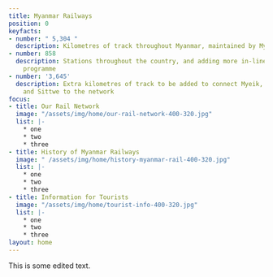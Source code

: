 ```yaml
---
title: Myanmar Railways
position: 0
keyfacts:
- number: " 5,304 "
  description: Kilometres of track throughout Myanmar, maintained by Myanmar Railways
- number: 858
  description: Stations throughout the country, and adding more in-line with our expansion
    programme
- number: '3,645'
  description: Extra kilometres of track to be added to connect Myeik, Kyaingtong,
    and Sittwe to the network
focus:
- title: Our Rail Network
  image: "/assets/img/home/our-rail-network-400-320.jpg"
  list: |-
    * one
    * two
    * three
- title: History of Myanmar Railways
  image: " /assets/img/home/history-myanmar-rail-400-320.jpg"
  list: |-
    * one
    * two
    * three
- title: Information for Tourists
  image: "/assets/img/home/tourist-info-400-320.jpg"
  list: |-
    * one
    * two
    * three
layout: home
---
```


This is some edited text. 